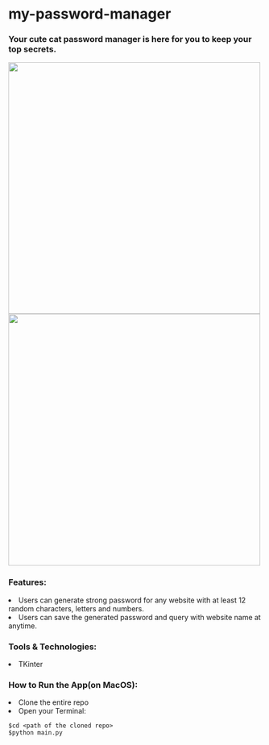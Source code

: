# my-password-manager
<h3>Your cute cat password manager is here for you to keep your top secrets.</h3>
<img src="https://i.imgur.com/OMubfku.png" width="500">
<img src="https://i.imgur.com/HoEFLcU.png" width="500">

<h3>Features:</h3>
<li>Users can generate strong password for any website with at least 12 random characters, letters and numbers.</li>
<li>Users can save the generated password and query with website name at anytime.</li> 

<h3>Tools & Technologies:</h3>
<li>TKinter</li>

<h3>How to Run the App(on MacOS):</h3>
<li> Clone the entire repo </li>
<li> Open your Terminal: </li>

```
$cd <path of the cloned repo>
$python main.py
```
